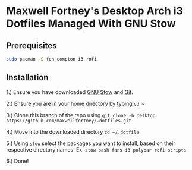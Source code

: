 # Maxwell Fortney's Desktop Arch i3 Dotfiles Managed With GNU Stow

## Prerequisites

```bash
sudo pacman -S feh compton i3 rofi
```

## Installation

1.) Ensure you have downloaded [GNU Stow](https://www.gnu.org/software/stow/manual/stow.html) and [Git](https://git-scm.com/docs).

2.) Ensure you are in your home directory by typing `cd ~`

3.) Clone this branch of the repo using `git clone -b Desktop https://github.com/maxwellfortney/.dotfiles.git`

4.) Move into the downloaded directory `cd ~/.dotfile`

5.) Using `stow` select the packages you want to install, based on their respective directory names. Ex. `stow bash fans i3 polybar rofi scripts` 

6.) Done!